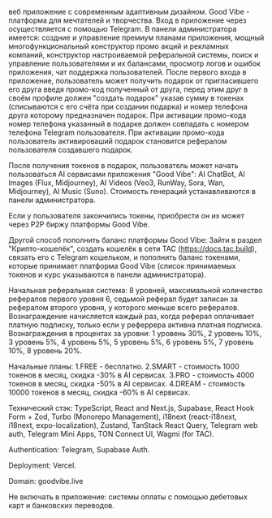 веб приложение с современным адаптивным дизайном. Good Vibe - платформа для мечтателей и творчества. Вход в приложение через осуществляется с помощью Telegram. В панели администратора имеется: создние и управление премиум планами приложения, мощный многофункциональный конструктор промо акций и рекламных компаний, конструктор настроиваемой реферальной системы, поиск и управление пользователями и их балансами, просмотр логов и ошибок приложения, чат поддержка пользователей. После первого входа в приложение, пользователь может получить подарок от пригласившего его друга введя промо-код полученный от друга, перед этим друг в своём профиле должен "создать подарок" указав сумму в токенах (списываются с его счёта при создании подарка) и номер телефона друга которому предназначен подарок. При активации промо-кода номер телефона указанный в подарке должен совпадать с номером телефона Telegram пользователя. При активации промо-кода пользователь активироваший подарок становится рефералом пользователя создавшего подарок.

После получения токенов в подарок, пользователь может начать пользоваться AI сервисами приложения "Good Vibe": AI ChatBot, AI Images (Flux, Midjourney), AI Videos (Veo3, RunWay, Sora, Wan, Midjourney), AI Music (Suno). Стоимость генераций устанавливаются в панели администратора.

Если у пользователя закончились токены, приобрести он их может через P2P биржу платформы Good Vibe.

Другой способ пополнить баланс платформы Good Vibe: Зайти в раздел "Крипто-кошелёк", создать кошелёк в сети TAC (https://docs.tac.build), связать его с Telegram кошельком, и пополнить баланс токенами, которые принимает платформа Good Vibe (список принимаемых токенов и курс указываются в панели администратора).

Начальная реферальная система: 8 уровней, максимальной количество рефералов первого уровня 6, седьмой реферал будет записан за рефералом второго уровня, у которого меньше всего рефералов. Вознаграждение начисляется каждый раз, когда реферал оплачивает платную подписку, только если у реферрера активна платная подписка. Вознаграждения в процентах за уровни: 1 уровень 30%, 2 уровень 10%, 3 уровень 5%, 4 уровень 5%, 5 уровень 5%, 6 уровень 5%, 7 уровень 10%, 8 уровень 20%.

Начальные планы: 1.FREE - бесплатно. 2.SMART - стоимость 1000 токенов в месяц, скидка -30% в AI сервисах. 3.PRO - стоимость 4000 токенов в месяц, скидка -50% в AI сервисах. 4.DREAM - стоимость 10000 токенов в месяц, скидка -60% в AI сервисах.

Технический стэк: TypeScript, React and Next.js, Supabase, React Hook Form + Zod, Turbo (Monorepo Management), i18next (react-i18next, i18next, expo-localization), Zustand, TanStack React Query, Telegram web auth, Telegram Mini Apps, TON Connect UI, Wagmi (for TAC).

Authentication: Telegram, Supabase Auth.

Deployment: Vercel.

Domain: goodvibe.live

Не включать в приложение: системы оплаты с помощью дебетовых карт и банковских переводов.
